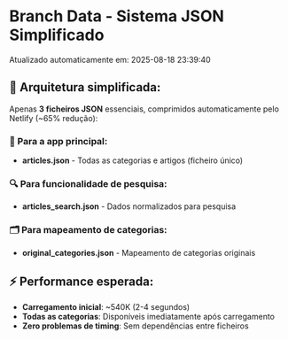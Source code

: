 # Branch Data - Sistema JSON Simplificado
Atualizado automaticamente em: 2025-08-18 23:39:40

## 🎯 Arquitetura simplificada:
Apenas **3 ficheiros JSON** essenciais, comprimidos automaticamente pelo Netlify (~65% redução):

### 📱 Para a app principal:
- **articles.json** - Todas as categorias e artigos (ficheiro único)

### 🔍 Para funcionalidade de pesquisa:
- **articles_search.json** - Dados normalizados para pesquisa

### 🗂️ Para mapeamento de categorias:
- **original_categories.json** - Mapeamento de categorias originais

## ⚡ Performance esperada:
- **Carregamento inicial**: ~540K (2-4 segundos)
- **Todas as categorias**: Disponíveis imediatamente após carregamento
- **Zero problemas de timing**: Sem dependências entre ficheiros

